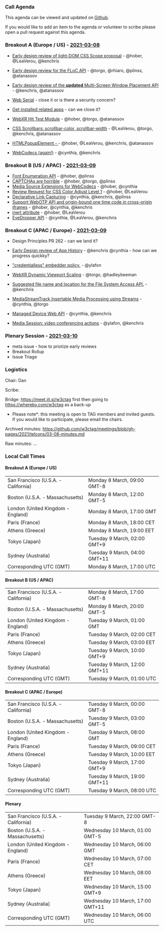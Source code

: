 ### Call Agenda

This agenda can be viewed and updated on [Github](https://github.com/w3ctag/meetings/blob/gh-pages/2021/telcons/03-08-agenda.md).

If you would like to add an item to the agenda or volunteer to scribe please open a pull request against this agenda.

### Breakout A (Europe / US) - [2021-03-08](https://www.timeanddate.com/worldclock/converter.html?iso=20210308T170000&p1=224&p2=43&p3=136&p4=195&p5=26&p6=248&p7=240)

* [Early design review of light-DOM CSS Scope proposal](https://github.com/w3ctag/design-reviews/issues/593) - @hober, @LeaVerou, @kenchris
* [Early design review for the FLoC API](https://github.com/w3ctag/design-reviews/issues/601) - @torgo, @rhiaro, @plinss, @atanassov
* [Early design review of the **updated** Multi-Screen Window Placement API](https://github.com/w3ctag/design-reviews/issues/602) - @kenchris, @atanassov

* [Web Serial](https://github.com/w3ctag/design-reviews/issues/431) - close it or is there a security concern?
* [Get installed related apps](https://github.com/w3ctag/design-reviews/issues/436) - can we close it?

* [WebXR Hit Test Module](https://github.com/w3ctag/design-reviews/issues/463) - @hober, @torgo, @atanassov
* [CSS Scrollbars: scrollbar-color, scrollbar-width](https://github.com/w3ctag/design-reviews/issues/563) - @LeaVerou, @torgo, @kenchris, @atanassov
* [HTMLPopupElement - <popup>](https://github.com/w3ctag/design-reviews/issues/599) - @hober, @LeaVerou, @kenchris, @atanassov
* [WebCodecs (again!)](https://github.com/w3ctag/design-reviews/issues/612) - @cynthia, @kenchris


### Breakout B (US / APAC) - [2021-03-09](https://www.timeanddate.com/worldclock/converter.html?iso=20210309T010000&p1=224&p2=43&p3=136&p4=195&p5=26&p6=248&p7=240)

* [Font Enumeration API](https://github.com/w3ctag/design-reviews/issues/399) - @hober, @plinss
* [CAPTCHAs are horrible](https://github.com/w3ctag/design-reviews/issues/558) - @hober, @torgo, @plinss
* [Media Source Extensions for WebCodecs](https://github.com/w3ctag/design-reviews/issues/576) - @hober, @cynthia
* [Review Request for CSS Color Adjust Level 1](https://github.com/w3ctag/design-reviews/issues/583) - @hober, @LeaVerou
* [Declarative Link Capturing](https://github.com/w3ctag/design-reviews/issues/589) - @cynthia, @kenchris, @plinss
* [Support WebOTP API and origin-bound one time code in cross-origin iframes](https://github.com/w3ctag/design-reviews/issues/604) - @hober, @cynthia, @kenchris
* [inert attribute](https://github.com/w3ctag/design-reviews/issues/610) - @hober, @LeaVerou
* [EyeDropper API](https://github.com/w3ctag/design-reviews/issues/587) - @cynthia, @LeaVerou, @kenchris


### Breakout C (APAC / Europe) - [2021-03-09](https://www.timeanddate.com/worldclock/converter.html?iso=20210309T080000&p1=224&p2=43&p3=136&p4=195&p5=26&p6=248&p7=240)

* Design Principles PR 262 - can we land it?
* [Early Design review of App History](https://github.com/w3ctag/design-reviews/issues/605) - @kenchris @cynthia - how can we progress quickky?

* ["credentialless" embedder policy.](https://github.com/w3ctag/design-reviews/issues/582) - @ylafon
* [WebXR Dynamic Viewport Scaling](https://github.com/w3ctag/design-reviews/issues/588) - @torgo, @hadleybeeman
* [Suggested file name and location for the File System Access API.](https://github.com/w3ctag/design-reviews/issues/598) - @kenchris
* [MediaStreamTrack Insertable Media Processing using Streams](https://github.com/w3ctag/design-reviews/issues/603) - @cynthia, @torgo
* [Managed Device Web API](https://github.com/w3ctag/design-reviews/issues/606) - @cynthia, @kenchris
* [Media Session: video conferencing actions](https://github.com/w3ctag/design-reviews/issues/608) - @ylafon, @kenchris


### Plenary Session - [2021-03-10](https://www.timeanddate.com/worldclock/converter.html?iso=20210310T060000&p1=224&p2=43&p3=136&p4=195&p5=26&p6=248&p7=240)

* meta issue - how to priotize early reviews
* Breakout Rollup
* Issue Triage

### Logistics

Chair: Dan

Scribe:

Bridge: https://meet.jit.si/w3ctag first then going to https://whereby.com/w3ctag as a back-up

* Please note*: this meeting is open to TAG members and invited guests. If you would like to participate, please email the chairs.

Archived minutes: https://github.com/w3ctag/meetings/blob/gh-pages/2021/telcons/03-08-minutes.md

Raw minutes: ...


### Local Call Times

#### Breakout A (Europe / US)

<table>
<tr><td> San Francisco (U.S.A. - California) <td> Monday 8 March, 09:00 GMT-8</td></tr>
<tr><td> Boston (U.S.A. - Massachusetts) <td> Monday 8 March, 12:00 GMT-5</td></tr>
<tr><td> London (United Kingdom - England) <td> Monday 8 March, 17:00 GMT</td></tr>
<tr><td> Paris (France) <td> Monday 8 March, 18:00 CET</td></tr>
<tr><td> Athens (Greece) <td> Monday 8 March, 19:00 EET</td></tr>
<tr><td> Tokyo (Japan) <td> Tuesday 9 March, 02:00 GMT+9</td></tr>
<tr><td> Sydney (Australia) <td> Tuesday 9 March, 04:00 GMT+11</td></tr>
<tr><td> Corresponding UTC (GMT) <td> Monday 8 March, 17:00 UTC</td></tr>
</table>

#### Breakout B (US / APAC)

<table>
<tr><td> San Francisco (U.S.A. - California) <td> Monday 8 March, 17:00 GMT-8</td></tr>
<tr><td> Boston (U.S.A. - Massachusetts) <td> Monday 8 March, 20:00 GMT-5</td></tr>
<tr><td> London (United Kingdom - England) <td> Tuesday 9 March, 01:00 GMT</td></tr>
<tr><td> Paris (France) <td> Tuesday 9 March, 02:00 CET</td></tr>
<tr><td> Athens (Greece) <td> Tuesday 9 March, 03:00 EET</td></tr>
<tr><td> Tokyo (Japan) <td> Tuesday 9 March, 10:00 GMT+9</td></tr>
<tr><td> Sydney (Australia) <td> Tuesday 9 March, 12:00 GMT+11</td></tr>
<tr><td> Corresponding UTC (GMT) <td> Tuesday 9 March, 01:00 UTC</td></tr>
</table>

#### Breakout C (APAC / Europe)

<table>
<tr><td> San Francisco (U.S.A. - California) <td> Tuesday 9 March, 00:00 GMT-8</td></tr>
<tr><td> Boston (U.S.A. - Massachusetts) <td> Tuesday 9 March, 03:00 GMT-5</td></tr>
<tr><td> London (United Kingdom - England) <td> Tuesday 9 March, 08:00 GMT</td></tr>
<tr><td> Paris (France) <td> Tuesday 9 March, 09:00 CET</td></tr>
<tr><td> Athens (Greece) <td> Tuesday 9 March, 10:00 EET</td></tr>
<tr><td> Tokyo (Japan) <td> Tuesday 9 March, 17:00 GMT+9</td></tr>
<tr><td> Sydney (Australia) <td> Tuesday 9 March, 19:00 GMT+11</td></tr>
<tr><td> Corresponding UTC (GMT) <td> Tuesday 9 March, 08:00 UTC</td></tr>
</table>

#### Plenary

<table>
<tr><td> San Francisco (U.S.A. - California) <td> Tuesday 9 March, 22:00 GMT-8</td></tr>
<tr><td> Boston (U.S.A. - Massachusetts) <td> Wednesday 10 March, 01:00 GMT-5</td></tr>
<tr><td> London (United Kingdom - England) <td> Wednesday 10 March, 06:00 GMT</td></tr>
<tr><td> Paris (France) <td> Wednesday 10 March, 07:00 CET</td></tr>
<tr><td> Athens (Greece) <td> Wednesday 10 March, 08:00 EET</td></tr>
<tr><td> Tokyo (Japan) <td> Wednesday 10 March, 15:00 GMT+9</td></tr>
<tr><td> Sydney (Australia) <td> Wednesday 10 March, 17:00 GMT+11</td></tr>
<tr><td> Corresponding UTC (GMT) <td> Wednesday 10 March, 06:00 UTC</td></tr>
</table>
